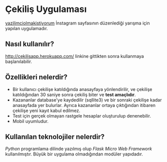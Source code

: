 # Çekiliş Uygulaması
[yazilimciolmakistiyorum](https://www.instagram.com/yazilimciolmakistiyorum/) İnstagram sayfasının düzenlediği yarışma için yapılan uygulamadır.

## Nasıl kullanılır?
http://cekilisapp.herokuapp.com/ linkine gittikten sonra kullanmaya başlanılabilir.
## Özellikleri nelerdir?
* Bir kullanıcı çekilişe katıldığında anasayfaya yönlendirilir, ve çekilişe katıldığından 30 saniye sonra çekiliş biter ve **test amaçlıdır**. 
* Kazananlar database'ye kaydedilir (sqllite3) ve bir sonraki çekilişe kadar anasayfada yer bulurlar. Ayrıca kazananlar ortaya çıktığından itibaren çekilişe yeni kayıt kabul edilmez.
* Test için gerçek olmayan rastgele hesaplar oluşturulup denenebilir.
* Mobil uyumludur.
## Kullanılan teknolojiler nelerdir?
*Python* programlama dilinde yazılmış olup *Flask Micro Web Framework* kullanılmıştır. Büyük bir uygulama olmadığından modüler yapıdadır.
